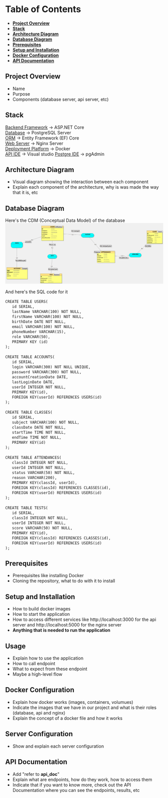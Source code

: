 # Table of Contents
- [**Project Overview**](#project-overview)
- [**Stack**](#stack)
- [**Architecture Diagram**](#architecture-diagram)
- [**Database Diagram**](#database-diagram)
- [**Prerequisites**](#prerequisites)
- [**Setup and Installation**](#setup-and-installation)
- [**Docker Configuration**](#docker-configuration)
- [**API Documentation**](#api-documentation)

## Project Overview
- Name
- Purpose
- Components (database server, api server, etc) 

## Stack
<ins>Backend Framework</ins> → ASP.NET Core <br>
<ins>Database</ins> → PostgreSQL Server <br>
<ins>ORM</ins> → Entity Framework (EF) Core <br>
<ins>Web Server</ins> → Nginx Server <br>
<ins>Deployment Platform</ins> → Docker <br>
<ins>API IDE</ins> → Visual studio
<ins>Postgre IDE</ins> → pgAdmin

## Architecture Diagram
- Visual diagram showing the interaction between each component 
- Explain each component of the architecture, why is was made the way that it is, etc

## Database Diagram
Here's the CDM (Conceptual Data Model) of the database
<img src="./Img/database.jpg">

And here's the SQL code for it
```
CREATE TABLE USERS(
   id SERIAL,
   lastName VARCHAR(100) NOT NULL,
   firstName VARCHAR(100) NOT NULL,
   birthDate DATE NOT NULL,
   email VARCHAR(100) NOT NULL,
   phoneNumber VARCHAR(15),
   role VARCHAR(50),
   PRIMARY KEY (id)
);

CREATE TABLE ACCOUNTS(
   id SERIAL,
   login VARCHAR(300) NOT NULL UNIQUE,
   password VARCHAR(300) NOT NULL,
   accountCreationDate DATE,
   lastLoginDate DATE,
   userId INTEGER NOT NULL,
   PRIMARY KEY(id),
   FOREIGN KEY(userId) REFERENCES USERS(id)
);

CREATE TABLE CLASSES(
   id SERIAL,
   subject VARCHAR(100) NOT NULL,
   classDate DATE NOT NULL,
   startTime TIME NOT NULL,
   endTime TIME NOT NULL,
   PRIMARY KEY(id)
);

CREATE TABLE ATTENDANCES(
   classId INTEGER NOT NULL,
   userId INTEGER NOT NULL,
   status VARCHAR(50) NOT NULL,
   reason VARCHAR(200),
   PRIMARY KEY(classId, userId),
   FOREIGN KEY(classId) REFERENCES CLASSES(id),
   FOREIGN KEY(userId) REFERENCES USERS(id)
);

CREATE TABLE TESTS(
   id SERIAL,
   classId INTEGER NOT NULL,
   userId INTEGER NOT NULL,
   score VARCHAR(50) NOT NULL,
   PRIMARY KEY(id),
   FOREIGN KEY(classId) REFERENCES CLASSES(id),
   FOREIGN KEY(userId) REFERENCES USERS(id)
);
```

## Prerequisites
- Prerequisites like installing Docker 
- Cloning the repository, what to do with it to install

## Setup and Installation
- How to build docker images 
- How to start the application  
- How to access different services like http://localhost:3000 for the api server and http://localhost:5000 for the nginx server
- **Anything that is needed to run the application**

## Usage
- Explain how to use the application
- How to call endpoint
- What to expect from these endpoint
- Maybe a high-level flow

## Docker Configuration
- Explain how docker works (images, containers, volumues) 
- Indicate the images that we have in our project and what is their roles (database, api and nginx) 
- Explain the concept of a docker file and how it works

## Server Configuration
- Show and explain each server configuration

## API Documentation
- Add "refer to **api_doc**" 
- Explain what are endpoints, how do they work, how to access them
- Indicate that if you want to know more, check out the API Documentation where you can see the endpoints, results, etc

